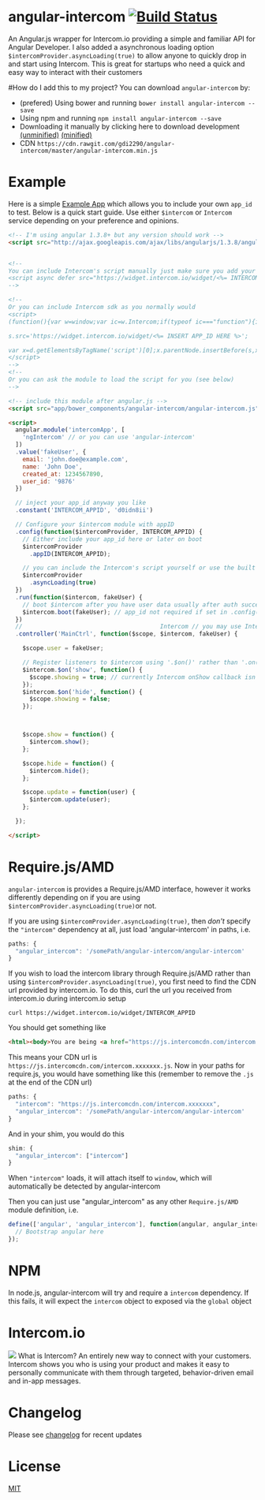 # angular-intercom [![Build Status](https://travis-ci.org/gdi2290/angular-intercom.png?branch=master)](https://travis-ci.org/gdi2290/angular-intercom)
An Angular.js wrapper for Intercom.io providing a simple and familiar API for Angular Developer. I also added a asynchronous loading option <code>$intercomProvider.asyncLoading(true)</code> to allow anyone to quickly drop in and start using Intercom. This is great for startups who need a quick and easy way to interact with their customers


#How do I add this to my project?
You can download `angular-intercom` by:

* (prefered) Using bower and running `bower install angular-intercom --save`
* Using npm and running `npm install angular-intercom --save`
* Downloading it manually by clicking here to download development [(unminified)](https://cdn.rawgit.com/gdi2290/angular-intercom/master/angular-intercom.js) [(minified)](https://cdn.rawgit.com/gdi2290/angular-intercom/master/angular-intercom.min.js)
* CDN `https://cdn.rawgit.com/gdi2290/angular-intercom/master/angular-intercom.min.js`

# Example
Here is a simple [Example App](https://gdi2290.net/angular-intercom/example/) which allows you to include your own `app_id` to test. Below is a quick start guide. Use either `$intercom` or `Intercom` service depending on your preference and opinions.
````html
<!-- I'm using angular 1.3.8+ but any version should work -->
<script src="http://ajax.googleapis.com/ajax/libs/angularjs/1.3.8/angular.js"></script>


<!-- 
You can include Intercom's script manually just make sure you add your app_id
<script async defer src="https://widget.intercom.io/widget/<%= INTERCOM_APPID %>"></script>
-->

<!-- 
Or you can include Intercom sdk as you normally would
<script>
(function(){var w=window;var ic=w.Intercom;if(typeof ic==="function"){ic('reattach_activator');ic('update',intercomSettings);}else{var d=document;var i=function(){i.c(arguments)};i.q=[];i.c=function(args){i.q.push(args)};w.Intercom=i;function l(){var s=d.createElement('script');s.type='text/javascript';s.async=true;

s.src='https://widget.intercom.io/widget/<%= INSERT APP_ID HERE %>';

var x=d.getElementsByTagName('script')[0];x.parentNode.insertBefore(s,x);}if(w.attachEvent){w.attachEvent('onload',l);}else{w.addEventListener('load',l,false);}}})()
</script>
-->
<!-- 
Or you can ask the module to load the script for you (see below) 
-->

<!-- include this module after angular.js -->
<script src="app/bower_components/angular-intercom/angular-intercom.js"></script>

<script>
  angular.module('intercomApp', [
    'ngIntercom' // or you can use 'angular-intercom'
  ])
  .value('fakeUser', {
    email: 'john.doe@example.com',
    name: 'John Doe',
    created_at: 1234567890,
    user_id: '9876'
  })

  // inject your app_id anyway you like
  .constant('INTERCOM_APPID', 'd0idn8ii')

  // Configure your $intercom module with appID
  .config(function($intercomProvider, INTERCOM_APPID) {
    // Either include your app_id here or later on boot
    $intercomProvider
      .appID(INTERCOM_APPID);

    // you can include the Intercom's script yourself or use the built in async loading feature
    $intercomProvider
      .asyncLoading(true)
  })
  .run(function($intercom, fakeUser) {
    // boot $intercom after you have user data usually after auth success
    $intercom.boot(fakeUser); // app_id not required if set in .config() block
  })
  //                                       Intercom // you may use Intercom rather than $intercom
  .controller('MainCtrl', function($scope, $intercom, fakeUser) {

    $scope.user = fakeUser;

    // Register listeners to $intercom using '.$on()' rather than '.on()' to trigger a safe $apply on $rootScope
    $intercom.$on('show', function() {
      $scope.showing = true; // currently Intercom onShow callback isn't working
    });
    $intercom.$on('hide', function() {
      $scope.showing = false;
    });



    $scope.show = function() {
      $intercom.show();
    };

    $scope.hide = function() {
      $intercom.hide();
    };

    $scope.update = function(user) {
      $intercom.update(user);
    };

  });

</script>
````

# Require.js/AMD
`angular-intercom` is provides a Require.js/AMD interface, however it works differently depending on if you are using 
`$intercomProvider.asyncLoading(true)`or not.

If you are using `$intercomProvider.asyncLoading(true)`, then *don't* specify the `"intercom"` dependency at all, just load
'angular-intercom' in paths, i.e.

```javascript
paths: {
  "angular_intercom": '/somePath/angular-intercom/angular-intercom'
}
```

If you wish to load the intercom library through Require.js/AMD rather than using `$intercomProvider.asyncLoading(true)`, you first
need to find the CDN url provided by intercom.io. To do this, curl the url you received from intercom.io during intercom.io setup

```
curl https://widget.intercom.io/widget/INTERCOM_APPID
```

You should get something like 
```html
<html><body>You are being <a href="https://js.intercomcdn.com/intercom.xxxxxxx.js">redirected</a>.</body></html>
```

This means your CDN url is `https://js.intercomcdn.com/intercom.xxxxxxx.js`. Now in your paths for require.js, 
you would have something like this (remember to remove the `.js` at the end of the CDN url)

```javascript
paths: {
  "intercom": "https://js.intercomcdn.com/intercom.xxxxxxx",
  "angular_intercom": '/somePath/angular-intercom/angular-intercom'
}
```

And in your shim, you would do this

```javascript
shim: {
  "angular_intercom": ["intercom"]
}
```

When `"intercom"` loads, it will attach itself to `window`, which will automatically be detected by angular-intercom

Then you can just use "angular_intercom" as any other `Require.js/AMD` module definition, i.e.

```javascript
define(['angular', 'angular_intercom'], function(angular, angular_intercom) {
  // Bootstrap angular here
});
```

# NPM

In node.js, angular-intercom will try and require a `intercom` dependency. If this fails, it will expect the `intercom`
object to exposed via the `global` object

# Intercom.io
![](https://marketing.intercomcdn.com/assets/squarespace/screens/04-f880111f72c193cc0a4555d441a714d6.jpg)
What is Intercom? An entirely new way to connect with your customers. Intercom shows you who is using your product and makes it easy to personally communicate with them through targeted, behavior-driven email and in-app messages.

# Changelog
Please see [changelog](https://github.com/gdi2290/angular-intercom/blob/master/CHANGELOG.md) for recent updates

# License
[MIT](https://github.com/gdi2290/angular-intercom/blob/master/LICENSE)
